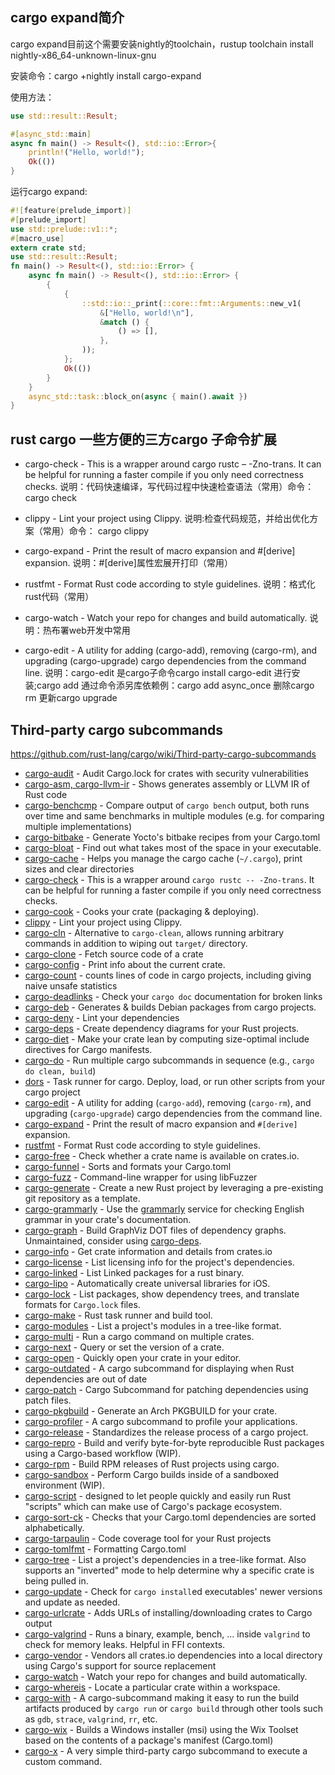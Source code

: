 ## cargo expand简介
cargo expand目前这个需要安装nightly的toolchain，rustup toolchain install nightly-x86_64-unknown-linux-gnu

安装命令：cargo +nightly install cargo-expand

使用方法：
```rust
use std::result::Result;

#[async_std::main]
async fn main() -> Result<(), std::io::Error>{
    println!("Hello, world!");
    Ok(())
}
```
运行cargo expand:
```rust
#![feature(prelude_import)]
#[prelude_import]
use std::prelude::v1::*;
#[macro_use]
extern crate std;
use std::result::Result;
fn main() -> Result<(), std::io::Error> {
    async fn main() -> Result<(), std::io::Error> {
        {
            {
                ::std::io::_print(::core::fmt::Arguments::new_v1(
                    &["Hello, world!\n"],
                    &match () {
                        () => [],
                    },
                ));
            };
            Ok(())
        }
    }
    async_std::task::block_on(async { main().await })
}
```
##  rust cargo 一些方便的三方cargo 子命令扩展
- cargo-check - This is a wrapper around cargo rustc – -Zno-trans. It can be helpful for running a faster compile if you only need correctness checks.
  说明：代码快速编译，写代码过程中快速检查语法（常用）命令： cargo check

- clippy - Lint your project using Clippy.
  说明:检查代码规范，并给出优化方案（常用）命令： cargo clippy

- cargo-expand - Print the result of macro expansion and #[derive]
  expansion.
  说明：#[derive]属性宏展开打印（常用）

- rustfmt - Format Rust code according to style guidelines.
  说明：格式化rust代码（常用）

- cargo-watch - Watch your repo for changes and build automatically.
  说明：热布署web开发中常用

- cargo-edit - A utility for adding (cargo-add), removing (cargo-rm), and upgrading (cargo-upgrade) cargo dependencies from the command line.
  说明：cargo-edit 是cargo子命令cargo install cargo-edit 进行安装;cargo add 通过命令添另库依赖例：cargo add async_once 删除cargo rm 更新cargo upgrade



## Third-party cargo subcommands

https://github.com/rust-lang/cargo/wiki/Third-party-cargo-subcommands

- [cargo-audit](https://github.com/RustSec/cargo-audit) - Audit Cargo.lock for crates with security vulnerabilities
- [cargo-asm, cargo-llvm-ir](https://github.com/gnzlbg/cargo-asm) - Shows generates assembly or LLVM IR of Rust code
- [cargo-benchcmp](https://github.com/BurntSushi/cargo-benchcmp) - Compare output of `cargo bench` output, both runs over time and same benchmarks in multiple modules (e.g. for comparing multiple implementations)
- [cargo-bitbake](https://github.com/cardoe/cargo-bitbake) - Generate Yocto's bitbake recipes from your Cargo.toml
- [cargo-bloat](https://github.com/RazrFalcon/cargo-bloat) - Find out what takes most of the space in your executable.
- [cargo-cache](https://github.com/matthiaskrgr/cargo-cache) - Helps you manage the cargo cache (`~/.cargo`), print sizes and clear directories
- [cargo-check](https://github.com/rsolomo/cargo-check) - This is a wrapper around `cargo rustc -- -Zno-trans`. It can be helpful for running a faster compile if you only need correctness checks.
- [cargo-cook](https://github.com/vityafx/cargo-cook) - Cooks your crate (packaging & deploying).
- [clippy](https://github.com/Manishearth/rust-clippy#as-a-cargo-subcommand-cargo-clippy) - Lint your project using Clippy.
- [cargo-cln](https://gitlab.com/pwoolcoc/cargo-cln) - Alternative to `cargo-clean`, allows running arbitrary commands in addition to wiping out `target/` directory.
- [cargo-clone](https://github.com/janlikar/cargo-clone) - Fetch source code of a crate
- [cargo-config](https://github.com/wesleywiser/cargo-config) - Print info about the current crate.
- [cargo-count](https://github.com/kbknapp/cargo-count) - counts lines of code in cargo projects, including giving naive unsafe statistics
- [cargo-deadlinks](https://github.com/deadlinks/cargo-deadlinks) - Check your `cargo doc` documentation for broken links
- [cargo-deb](https://github.com/mmstick/cargo-deb) - Generates & builds Debian packages from cargo projects.
- [cargo-deny](https://github.com/EmbarkStudios/cargo-deny) - Lint your dependencies
- [cargo-deps](https://github.com/m-cat/cargo-deps) - Create dependency diagrams for your Rust projects.
- [cargo-diet](https://github.com/the-lean-crate/cargo-diet) - Make your crate lean by computing size-optimal include directives for Cargo manifests.
- [cargo-do](https://github.com/pwoolcoc/cargo-do) - Run multiple cargo subcommands in sequence (e.g., `cargo do clean, build`)
- [dors](https://github.com/aklitzke/dors) - Task runner for cargo. Deploy, load, or run other scripts from your cargo project
- [cargo-edit](https://github.com/killercup/cargo-edit) - A utility for adding (`cargo-add`), removing (`cargo-rm`), and upgrading (`cargo-upgrade`) cargo dependencies from the command line.
- [cargo-expand](https://github.com/dtolnay/cargo-expand) - Print the result of macro expansion and `#[derive]` expansion.
- [rustfmt](https://github.com/rust-lang-nursery/rustfmt) - Format Rust code according to style guidelines.
- [cargo-free](https://github.com/SirWindfield/cargo-free) - Check whether a crate name is available on crates.io.
- [cargo-funnel](https://github.com/TomPridham/cargo-funnel) - Sorts and formats your Cargo.toml
- [cargo-fuzz](https://github.com/rust-fuzz/cargo-fuzz) - Command-line wrapper for using libFuzzer
- [cargo-generate](https://github.com/ashleygwilliams/cargo-generate) - Create a new Rust project by leveraging a pre-existing git repository as a template.
- [cargo-grammarly](https://github.com/vityafx/cargo-grammarly) - Use the [grammarly](https://grammarly.com/) service for checking English grammar in your crate's documentation.
- [cargo-graph](https://github.com/kbknapp/cargo-graph) - Build GraphViz DOT files of dependency graphs. Unmaintained, consider using [cargo-deps](https://github.com/m-cat/cargo-deps).
- [cargo-info](https://gitlab.com/imp/cargo-info) - Get crate information and details from crates.io
- [cargo-license](https://github.com/onur/cargo-license) - List licensing info for the project's dependencies.
- [cargo-linked](https://github.com/JojiiOfficial/cargo-linked) - List Linked packages for a rust binary.
- [cargo-lipo](https://github.com/TimNN/cargo-lipo) - Automatically create universal libraries for iOS.
- [cargo-lock](https://github.com/RustSec/cargo-lock) - List packages, show dependency trees, and translate formats for `Cargo.lock` files.
- [cargo-make](https://github.com/sagiegurari/cargo-make) - Rust task runner and build tool.
- [cargo-modules](https://github.com/regexident/cargo-modules) - List a project's modules in a tree-like format.
- [cargo-multi](https://github.com/imp/cargo-multi) - Run a cargo command on multiple crates.
- [cargo-next](https://github.com/conventional-commits-rs/cargo-next) - Query or set the version of a crate.
- [cargo-open](https://github.com/carols10cents/cargo-open) - Quickly open your crate in your editor.
- [cargo-outdated](https://github.com/kbknapp/cargo-outdated) - A cargo subcommand for displaying when Rust dependencies are out of date
- [cargo-patch](https://github.com/mettke/cargo-patch) - Cargo Subcommand for patching dependencies using patch files.
- [cargo-pkgbuild](https://github.com/kstep/cargo-pkgbuild) - Generate an Arch PKGBUILD for your crate.
- [cargo-profiler](https://github.com/svenstaro/cargo-profiler) - A cargo subcommand to profile your applications.
- [cargo-release](https://github.com/sunng87/cargo-release) - Standardizes the release process of a cargo project.
- [cargo-repro](https://github.com/rust-secure-code/cargo-repro) - Build and verify byte-for-byte reproducible Rust packages using a Cargo-based workflow (WIP).
- [cargo-rpm](https://github.com/rustrpm/cargo-rpm) - Build RPM releases of Rust projects using cargo.
- [cargo-sandbox](https://github.com/rust-secure-code/cargo-sandbox) - Perform Cargo builds inside of a sandboxed environment (WIP).
- [cargo-script](https://github.com/DanielKeep/cargo-script) - designed to let people quickly and easily run Rust "scripts" which can make use of Cargo's package ecosystem.
- [cargo-sort-ck](https://github.com/DevinR528/cargo-sort-ck) - Checks that your Cargo.toml dependencies are sorted alphabetically.
- [cargo-tarpaulin](https://github.com/xd009642/tarpaulin) - Code coverage tool for your Rust projects
- [cargo-tomlfmt](https://github.com/tbrand/cargo-tomlfmt) - Formatting Cargo.toml
- [cargo-tree](https://github.com/sfackler/cargo-tree) - List a project's dependencies in a tree-like format. Also supports an "inverted" mode to help determine why a specific crate is being pulled in.
- [cargo-update](https://github.com/nabijaczleweli/cargo-update) - Check for `cargo install`ed executables' newer versions and update as needed.
- [cargo-urlcrate](https://github.com/Aaron1011/cargo-urlcrate) - Adds URLs of installing/downloading crates to Cargo output
- [cargo-valgrind](https://github.com/jfrimmel/cargo-valgrind) - Runs a binary, example, bench, ... inside `valgrind` to check for memory leaks. Helpful in FFI contexts.
- [cargo-vendor](https://github.com/alexcrichton/cargo-vendor) - Vendors all crates.io dependencies into a local directory using Cargo's support for source replacement
- [cargo-watch](https://github.com/passcod/cargo-watch) - Watch your repo for changes and build automatically.
- [cargo-whereis](https://github.com/coriolinus/whereis) - Locate a particular crate within a workspace.
- [cargo-with](https://github.com/cbourjau/cargo-with) - A cargo-subcommand making it easy to run the build artifacts produced by `cargo run` or `cargo build` through other tools such as `gdb`, `strace`, `valgrind`, `rr`, etc.
- [cargo-wix](https://github.com/volks73/cargo-wix) - Builds a Windows installer (msi) using the Wix Toolset based on the contents of a package's manifest (Cargo.toml)
- [cargo-x](https://github.com/liuchong/cargo-x) - A very simple third-party cargo subcommand to execute a custom command.
